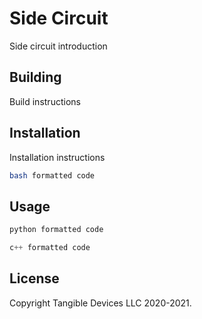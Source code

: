 # Side Circuit

Side circuit introduction

## Building

Build instructions

## Installation

Installation instructions

```bash
bash formatted code
```

## Usage

```python
python formatted code
```

```c++
c++ formatted code
```

## License
Copyright Tangible Devices LLC 2020-2021.
